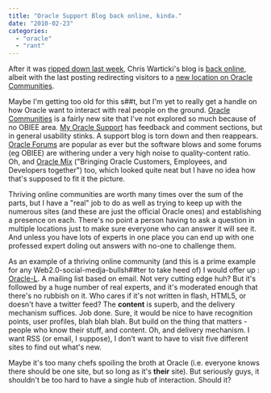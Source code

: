 ```yaml
---
title: "Oracle Support Blog back online, kinda."
date: "2010-02-23"
categories: 
  - "oracle"
  - "rant"
---
```


After it was [ripped down last week](/2010/02/15/oracle-support-blog-no-more/), Chris Warticki's blog is [back online](http://blogs.oracle.com/Support/2010/02/support_blog_moved_to_my_oracl.html), albeit with the last posting redirecting visitors to a [new location on Oracle Communities](https://communities.oracle.com/portal/server.pt/community/using_my_oracle_support/221).

Maybe I'm getting too old for this s##t, but I'm yet to really get a handle on how Oracle want to interact with real people on the ground. [Oracle Communities](https://communities.oracle.com/) is a fairly new site that I've not explored so much because of no OBIEE area. [My Oracle Support](http://support.oracle.com) has feedback and comment sections, but in general usability stinks. A support blog is torn down and then reappears. [Oracle Forums](http://forums.oracle.com) are popular as ever but the software blows and some forums (eg OBIEE) are withering under a very high noise to quality-content ratio. Oh, and [Oracle Mix](https://mix.oracle.com) ("Bringing Oracle Customers, Employees, and Developers together") too, which looked quite neat but I have no idea how that's supposed to fit it the picture.

Thriving online communities are worth many times over the sum of the parts, but I have a "real" job to do as well as trying to keep up with the numerous sites (and these are just the official Oracle ones) and establishing a presence on each. There's no point a person having to ask a question in multiple locations just to make sure everyone who can answer it will see it. And unless you have lots of experts in one place you can end up with one professed expert doling out answers with no-one to challenge them.

As an example of a thriving online community (and this is a prime example for any Web2.0-social-medja-bullsh##ter to take heed of) I would offer up : [Oracle-L](http://www.freelists.org/archive/oracle-l). A mailing list based on email. Not very cutting edge huh? But it's followed by a huge number of real experts, and it's moderated enough that there's no rubbish on it. Who cares if it's not written in flash, HTML5, or doesn't have a twitter feed? The **content** is superb, and the delivery mechanism suffices. Job done. Sure, it would be nice to have recognition points, user profiles, blah blah blah. But build on the thing that matters - people who know their stuff, and content. Oh, and delivery mechanism. I want RSS (or email, I suppose), I don't want to have to visit five different sites to find out what's new.

Maybe it's too many chefs spoiling the broth at Oracle (i.e. everyone knows there should be one site, but so long as it's **their** site). But seriously guys, it shouldn't be too hard to have a single hub of interaction. Should it?
